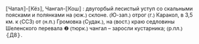 ---
---

⟦Чатал⟧-⟦Кёз⟧, Чангал-⟦Кош⟧
: двугорбый лесистый уступ со скальными поясками и полянками на ⦅юж.⦆ склоне. ⦅Ю-зап.⦆ отрог ⦅г.⦆ Каракол, в 3,5 км. к ⦅ССЗ⦆ от ⦅н.п.⦆ Громовка ⦅Судак.⦆, на ⦅вост.⦆ краю седловины Шеленского перевала ❷ ⦅тюрк.⦆ чангал – заросли кустарника; ⦅р.пл.⦆ ⦃Д8⦄.

